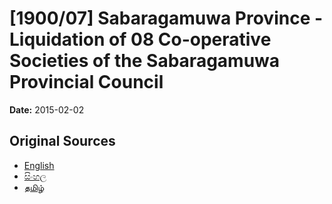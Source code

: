 # [1900/07] Sabaragamuwa Province - Liquidation of 08 Co-operative Societies of the Sabaragamuwa Provincial Council

**Date:** 2015-02-02

## Original Sources

- [English](https://documents.gov.lk/view/extra-gazettes/2015/2/1900-07_E.pdf)
- [සිංහල](https://documents.gov.lk/view/extra-gazettes/2015/2/1900-07_S.pdf)
- [தமிழ்](https://documents.gov.lk/view/extra-gazettes/2015/2/1900-07_T.pdf)
